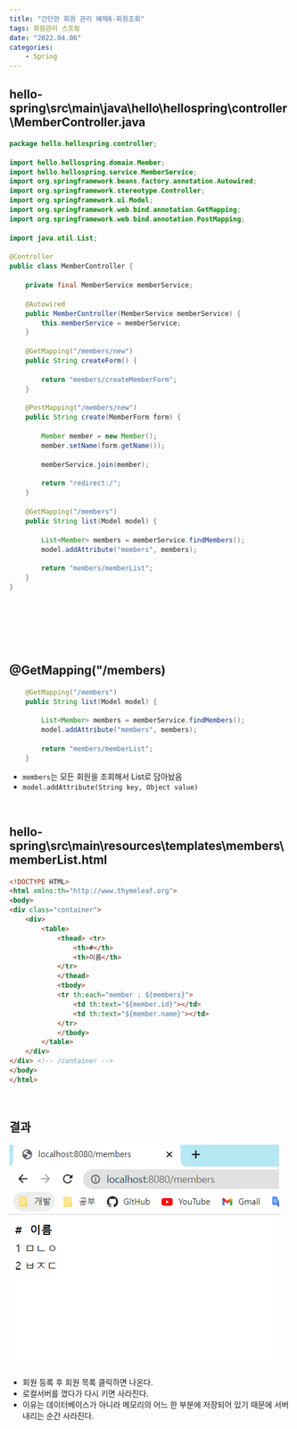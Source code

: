 ```yaml
---
title: "간단한 회원 관리 예제6-회원조회"
tags: 회원관리 스프링
date: "2022.04.06"
categories: 
    - Spring
---
```


## hello-spring\src\main\java\hello\hellospring\controller\MemberController.java

```java
package hello.hellospring.controller;

import hello.hellospring.domain.Member;
import hello.hellospring.service.MemberService;
import org.springframework.beans.factory.annotation.Autowired;
import org.springframework.stereotype.Controller;
import org.springframework.ui.Model;
import org.springframework.web.bind.annotation.GetMapping;
import org.springframework.web.bind.annotation.PostMapping;

import java.util.List;

@Controller
public class MemberController {

    private final MemberService memberService;

    @Autowired
    public MemberController(MemberService memberService) {
        this.memberService = memberService;
    }

    @GetMapping("/members/new")
    public String createForm() {

        return "members/createMemberForm";
    }

    @PostMapping("/members/new")
    public String create(MemberForm form) {

        Member member = new Member();
        member.setName(form.getName());

        memberService.join(member);

        return "redirect:/";
    }

    @GetMapping("/members")
    public String list(Model model) {

        List<Member> members = memberService.findMembers();
        model.addAttribute("members", members);

        return "members/memberList";
    }
}
```
<br>
<br>
<br>
<br>
<br>

## @GetMapping("/members)
```java
    @GetMapping("/members")
    public String list(Model model) {

        List<Member> members = memberService.findMembers();
        model.addAttribute("members", members);

        return "members/memberList";
    }
```
- `members`는 모든 회원을 조회해서 List로 담아놨음
- `model.addAttribute(String key, Object value)`

<br>

## hello-spring\src\main\resources\templates\members\memberList.html

```html
<!DOCTYPE HTML>
<html xmlns:th="http://www.thymeleaf.org">
<body>
<div class="container">
    <div>
        <table>
            <thead> <tr>
                <th>#</th>
                <th>이름</th>
            </tr>
            </thead>
            <tbody>
            <tr th:each="member : ${members}">
                <td th:text="${member.id}"></td>
                <td th:text="${member.name}"></td>
            </tr>
            </tbody>
        </table>
    </div>
</div> <!-- /container -->
</body>
</html>
```

<br>

## 결과

![](/assets/images/get_html.PNG)

- 회원 등록 후 회원 목록 클릭하면 나온다.
- 로컬서버를 껐다가 다시 키면 사라진다.
- 이유는 데이터베이스가 아니라 메모리의 어느 한 부분에 저장되어 있기 때문에 서버 내리는 순간 사라진다.